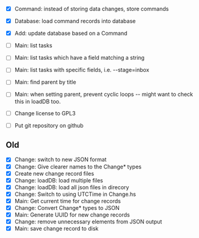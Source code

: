 - [x] Command: instead of storing data changes, store commands
- [x] Database: load command records into database
- [x] Add: update database based on a Command
- [ ] Main: list tasks
- [ ] Main: list tasks which have a field matching a string
- [ ] Main: list tasks with specific fields, i.e. --stage=inbox
- [ ] Main: find parent by title
- [ ] Main: when setting parent, prevent cyclic loops -- might want to check this in loadDB too.

- [ ] Change license to GPL3
- [ ] Put git repository on github

## Old
- [x] Change: switch to new JSON format
- [x] Change: Give clearer names to the Change* types
- [x] Create new change record files
- [x] Change: loadDB: load multiple files
- [x] Change: loadDB: load all json files in direcory
- [x] Change: Switch to using UTCTime in Change.hs
- [x] Main: Get current time for change records
- [x] Change: Convert Change* types to JSON
- [x] Main: Generate UUID for new change records
- [x] Change: remove unnecessary elements from JSON output
- [x] Main: save change record to disk
